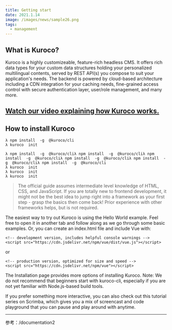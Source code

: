 ```yaml
---
title: Getting start
date: 2021.1.14
image: /images/news/sample26.png
tags: 
  - management
---
```



<!-- # Getting start -->
## What is Kuroco?
Kuroco is a highly customizeable, feature-rich headless CMS. It offers rich data types for your custom data structures holding your personalized multilingual contents, served by REST API(s) you compose to suit your application's needs. The backend is powered by cloud-based architecture including a CDN integration for your caching needs, fine-grained access control with secure authentication layer, user/role management, and many more.

[Watch our video explaining how Kuroco works.](https://kuroco.app/)	
---
## How to install Kuroco
    λ npm install  -g  @kuroco/cli  
    λ kuroco  init

    λ npm install  -g  @kuroco/cliλ npm install  -g  @kuroco/cliλ npm install  -g  @kuroco/cliλ npm install  -g  @kuroco/cliλ npm install  -g  @kuroco/cliλ npm install  -g  @kuroco/cli
    λ kuroco  init
    λ kuroco  init
    λ kuroco  init
> The official guide assumes intermediate level knowledge of HTML, CSS, and JavaScript. If you are totally new to frontend development, it might not be the best idea to jump right into a framework as your first step - grasp the basics then come back! Prior experience with other frameworks helps, but is not required.

The easiest way to try out Kuroco is using the <span class="c-txt-attention">Hello World example</span>. Feel free to open it in another tab and follow along as we go through some basic examples. Or, you can <span class="c-txt-attention">create an <span class="c-txt-attention c-txt-attention--purple">index</span>.html file</span> and include Vue with:
```
<!-- development version, includes helpful console warnings -->
<script src="https://cdn.jsdelivr.net/npm/vue/dist/vue.js"></script>
```
or
```
<!-- production version, optimized for size and speed -->
<script src="https://cdn.jsdelivr.net/npm/vue"></script>
```
The Installation page provides more options of installing Kuroco. Note: We do not recommend that beginners start with kuroco-cli, especially if you are not yet familiar with Node.js-based build tools.

If you prefer something more interactive, you can also check out this tutorial series on Scrimba, which gives you a mix of screencast and code playground that you can pause and play around with anytime.

---
参考：/documentation2